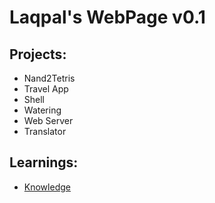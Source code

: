 # Laqpal's WebPage v0.1 

## Projects:

* Nand2Tetris
* Travel App
* Shell
* Watering
* Web Server
* Translator


## Learnings:

* [Knowledge](./frases.html)